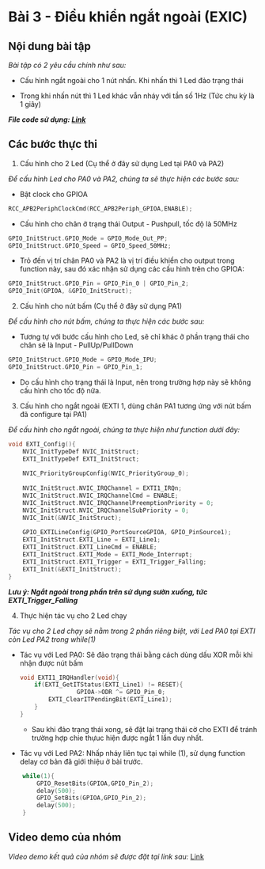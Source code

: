 # Bài 3 - Điều khiển ngắt ngoài (EXIC)

## Nội dung bài tập

_Bài tập có 2 yêu cầu chính như sau:_

- Cấu hình ngắt ngoài cho 1 nút nhấn. Khi nhấn thì 1 Led đảo trạng thái

- Trong khi nhấn nút thì 1 Led khác vẫn nháy với tần số 1Hz (Tức chu kỳ là 1 giây)

***File code sử dụng: [Link](https://github.com/NguyenVuTatKhang/EmbeddedSystemNhom1/blob/main/bai3/user/main.c)***

## Các bước thực thi

1. Cấu hình cho 2 Led (Cụ thể ở đây sử dụng Led tại PA0 và PA2)

_Để cấu hình Led cho PA0 và PA2, chúng ta sẽ thực hiện các bước sau:_

- Bật clock cho GPIOA

```c
RCC_APB2PeriphClockCmd(RCC_APB2Periph_GPIOA,ENABLE);
```

- Cấu hình cho chân ở trạng thái Output - Pushpull, tốc độ là 50MHz

```c
GPIO_InitStruct.GPIO_Mode = GPIO_Mode_Out_PP;
GPIO_InitStruct.GPIO_Speed = GPIO_Speed_50MHz;
```

- Trỏ đến vị trí chân PA0 và PA2 là vị trí điều khiển cho output trong function này, sau đó xác nhận sử dụng các cấu hình trên cho GPIOA:

```c
GPIO_InitStruct.GPIO_Pin = GPIO_Pin_0 | GPIO_Pin_2;
GPIO_Init(GPIOA, &GPIO_InitStruct);
```

2. Cấu hình cho nút bấm (Cụ thể ở đây sử dụng PA1)

_Để cấu hình cho nút bấm, chúng ta thực hiện các bước sau:_

- Tương tự với bước cấu hình cho Led, sẽ chỉ khác ở phần trạng thái cho chân sẽ là Input - PullUp/PullDown 

```c
GPIO_InitStruct.GPIO_Mode = GPIO_Mode_IPU;
GPIO_InitStruct.GPIO_Pin = GPIO_Pin_1;
```

- Do cấu hình cho trạng thái là Input, nên trong trường hợp này sẽ không cấu hình cho tốc độ nữa.

3. Cấu hình cho ngắt ngoài (EXTI 1, dùng chân PA1 tương ứng với nút bấm đã configure tại PA1)

_Để cấu hình cho ngắt ngoài, chúng ta thực hiện như function dưới đây:_

```c
void EXTI_Config(){
	NVIC_InitTypeDef NVIC_InitStruct;
	EXTI_InitTypeDef EXTI_InitStruct;
	
	NVIC_PriorityGroupConfig(NVIC_PriorityGroup_0);
	
	NVIC_InitStruct.NVIC_IRQChannel = EXTI1_IRQn; 	
	NVIC_InitStruct.NVIC_IRQChannelCmd = ENABLE;
	NVIC_InitStruct.NVIC_IRQChannelPreemptionPriority = 0;
	NVIC_InitStruct.NVIC_IRQChannelSubPriority = 0;
	NVIC_Init(&NVIC_InitStruct);
	
	GPIO_EXTILineConfig(GPIO_PortSourceGPIOA, GPIO_PinSource1);  
	EXTI_InitStruct.EXTI_Line = EXTI_Line1;
	EXTI_InitStruct.EXTI_LineCmd = ENABLE;
	EXTI_InitStruct.EXTI_Mode = EXTI_Mode_Interrupt;
	EXTI_InitStruct.EXTI_Trigger = EXTI_Trigger_Falling;  
	EXTI_Init(&EXTI_InitStruct);
}
```

***Lưu ý: Ngắt ngoài trong phần trên sử dụng sườn xuống, tức EXTI_Trigger_Falling***

4. Thực hiện tác vụ cho 2 Led chạy

_Tác vụ cho 2 Led chạy sẽ nằm trong 2 phần riêng biệt, với Led PA0 tại EXTI còn Led PA2 trong while(1)_

- Tác vụ với Led PA0: Sẽ đảo trạng thái bằng cách dùng dấu XOR mỗi khi nhận được nút bấm

	```c
	void EXTI1_IRQHandler(void){
		if(EXTI_GetITStatus(EXTI_Line1) != RESET){
					GPIOA->ODR ^= GPIO_Pin_0;    
			EXTI_ClearITPendingBit(EXTI_Line1); 
		}
	}
	```

	+ Sau khi đảo trạng thái xong, sẽ đặt lại trạng thái cờ cho EXTI để tránh trường hợp chie thựuc hiện được ngắt 1 lần duy nhất.

- Tác vụ với Led PA2: Nhấp nháy liên tục tại while (1), sử dụng function delay cơ bản đã giới thiệu ở bài trước.

```c
	while(1){
		GPIO_ResetBits(GPIOA,GPIO_Pin_2);
		delay(500);
		GPIO_SetBits(GPIOA,GPIO_Pin_2);
		delay(500);
	}
```

## Video demo của nhóm 

_Video demo kết quả của nhóm sẽ được đặt tại link sau:_
[Link](https://drive.google.com/file/d/1pvP23hquZI2nOCYmjnZWq1IdNXOiVtYn/view?usp=sharing)